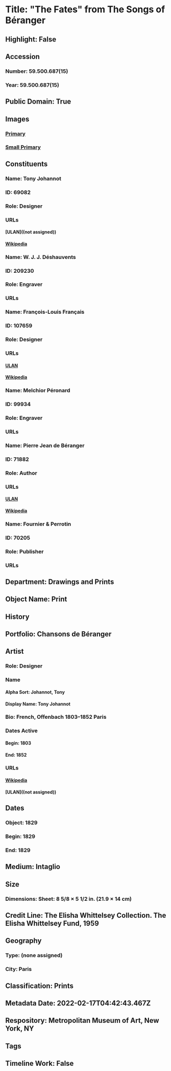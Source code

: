 # Title: "The Fates" from The Songs of Béranger
## Highlight: False
## Accession
### Number: 59.500.687(15)
### Year: 59.500.687(15)
## Public Domain: True
## Images
### [Primary](https://images.metmuseum.org/CRDImages/dp/original/DP887528.jpg)
### [Small Primary](https://images.metmuseum.org/CRDImages/dp/web-large/DP887528.jpg)
## Constituents
### Name: Tony Johannot
### ID: 69082
### Role: Designer
### URLs
#### [ULAN]((not assigned))
#### [Wikipedia](https://www.wikidata.org/wiki/Q2442652)
### Name: W. J. J. Déshauvents
### ID: 209230
### Role: Engraver
### URLs
### Name: François-Louis Français
### ID: 107659
### Role: Designer
### URLs
#### [ULAN](http://vocab.getty.edu/page/ulan/500020543)
#### [Wikipedia](https://www.wikidata.org/wiki/Q943826)
### Name: Melchior Péronard
### ID: 99934
### Role: Engraver
### URLs
### Name: Pierre Jean de Béranger
### ID: 71882
### Role: Author
### URLs
#### [ULAN](http://vocab.getty.edu/page/ulan/500524810)
#### [Wikipedia](https://www.wikidata.org/wiki/Q324998)
### Name: Fournier &amp; Perrotin
### ID: 70205
### Role: Publisher
### URLs
## Department: Drawings and Prints
## Object Name: Print
## History
## Portfolio: Chansons de Béranger
## Artist
### Role: Designer
### Name
#### Alpha Sort: Johannot, Tony
#### Display Name: Tony Johannot
### Bio: French, Offenbach 1803–1852 Paris
### Dates Active
#### Begin: 1803
#### End: 1852
### URLs
#### [Wikipedia](https://www.wikidata.org/wiki/Q2442652)
#### [ULAN]((not assigned))
## Dates
### Object: 1829
### Begin: 1829
### End: 1829
## Medium: Intaglio
## Size
### Dimensions: Sheet: 8 5/8 × 5 1/2 in. (21.9 × 14 cm)
## Credit Line: The Elisha Whittelsey Collection. The Elisha Whittelsey Fund, 1959
## Geography
### Type: (none assigned)
### City: Paris
## Classification: Prints
## Metadata Date: 2022-02-17T04:42:43.467Z
## Respository: Metropolitan Museum of Art, New York, NY
## Tags
## Timeline Work: False